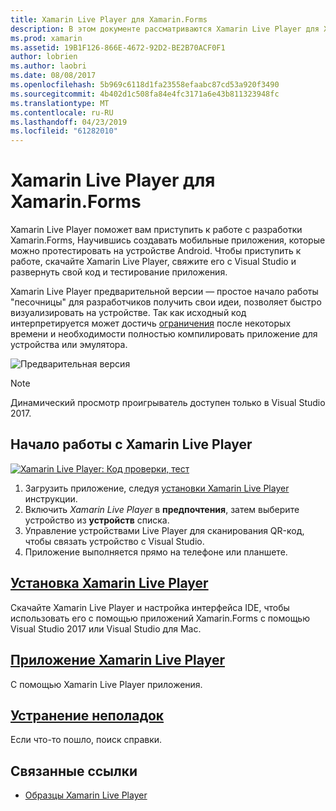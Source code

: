 ```yaml
---
title: Xamarin Live Player для Xamarin.Forms
description: В этом документе рассматриваются Xamarin Live Player для Xamarin.Forms, описывающий установки, приложение Xamarin Live Player, образцов для использования с Xamarin Live Player, ограничений и устранения неполадок.
ms.prod: xamarin
ms.assetid: 19B1F126-866E-4672-92D2-BE2B70ACF0F1
author: lobrien
ms.author: laobri
ms.date: 08/08/2017
ms.openlocfilehash: 5b969c6118d1fa23558efaabc87cd53a920f3490
ms.sourcegitcommit: 4b402d1c508fa84e4fc3171a6e43b811323948fc
ms.translationtype: MT
ms.contentlocale: ru-RU
ms.lasthandoff: 04/23/2019
ms.locfileid: "61282010"
---
```

# <a name="xamarin-live-player-for-xamarinforms"></a>Xamarin Live Player для Xamarin.Forms

Xamarin Live Player поможет вам приступить к работе с разработки Xamarin.Forms, Научившись создавать мобильные приложения, которые можно протестировать на устройстве Android. Чтобы приступить к работе, скачайте Xamarin Live Player, свяжите его с Visual Studio и развернуть свой код и тестирование приложения.

Xamarin Live Player предварительной версии — простое начало работы "песочницы" для разработчиков получить свои идеи, позволяет быстро визуализировать на устройстве. Так как исходный код интерпретируется может достичь [ограничения](limitations.md) после некоторых времени и необходимости полностью компилировать приложение для устройства или эмулятора.

![Предварительная версия](~/media/shared/preview.png)

> [!NOTE]
> Динамический просмотр проигрыватель доступен только в Visual Studio 2017.

## <a name="get-started-with-xamarin-live-player"></a>Начало работы с Xamarin Live Player

[![Xamarin Live Player: Код проверки, тест](images/xamarin-live.png)](images/xamarin-live-sml.png#lightbox)

1. Загрузить приложение, следуя [установки Xamarin Live Player](install.md) инструкции.
2. Включить *Xamarin Live Player* в **предпочтения**, затем выберите устройство из **устройств** списка.
3. Управление устройствами Live Player для сканирования QR-код, чтобы связать устройство с Visual Studio.
4. Приложение выполняется прямо на телефоне или планшете.

## <a name="xamarin-live-player-setupinstallmd"></a>[Установка Xamarin Live Player](install.md)

Скачайте Xamarin Live Player и настройка интерфейса IDE, чтобы использовать его с помощью приложений Xamarin.Forms с помощью Visual Studio 2017 или Visual Studio для Mac. 

## <a name="xamarin-live-player-appplayermd"></a>[Приложение Xamarin Live Player](player.md)

С помощью Xamarin Live Player приложения.

## <a name="troubleshootingtroubleshootingmd"></a>[Устранение неполадок](troubleshooting.md)

Если что-то пошло, поиск справки.

## <a name="related-links"></a>Связанные ссылки

- [Образцы Xamarin Live Player](https://developer.xamarin.com/samples/xamarin-live-player/all/)
